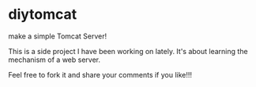 # diytomcat
make a simple Tomcat Server!

This is a side project I have been working on lately. It's about learning the mechanism of a web server.

Feel free to fork it and share your comments if you like!!!


